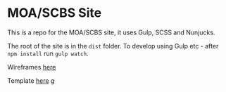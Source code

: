 # MOA/SCBS Site

This is a repo for the MOA/SCBS site, it uses Gulp, SCSS and Nunjucks.

The root of the site is in the `dist` folder. To develop using Gulp etc - after `npm install` run `gulp watch`.

Wireframes [here](docs/MOA_SCBS_Wireframes.pdf)

Template [here](https://www.templatemonster.com/demo/80174.html) 
g
